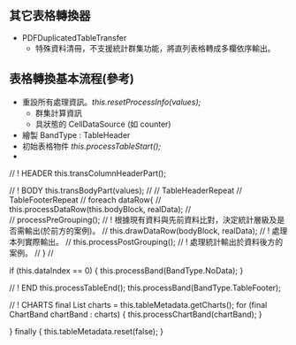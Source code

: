 ## 其它表格轉換器



* PDFDuplicatedTableTransfer 
  * 特殊資料清冊，不支援統計群集功能，將直列表格轉成多欄依序輸出。
  

## 表格轉換基本流程(參考)

* 重設所有處理資訊。_this.resetProcessInfo(values);_
  *  群集計算資訊
  *  具狀態的 CellDataSource (如 counter)
* 繪製 BandType : TableHeader
* 初始表格物件   _this.processTableStart();_
* 
// ! HEADER
this.transColumnHeaderPart();

// ! BODY
this.transBodyPart(values);
// 
//  TableHeaderRepeat 
//  TableFooterRepeat 
//  foreach dataRow{
//    this.processDataRow(this.bodyBlock, realData);
//  
// processPreGrouping(); 
// ! 根據現有資料與先前資料比對，決定統計層級及是否需輸出(於前方的案例)。
// this.drawDataRow(bodyBlock, realData); // ! 處理本列實際輸出。
// this.processPostGrouping();            // ! 處理統計輸出於資料後方的案例。
//  } 
//


if (this.dataIndex == 0) {
    this.processBand(BandType.NoData);
}

// ! END
this.processTableEnd();
this.processBand(BandType.TableFooter);

// ! CHARTS
final List<ChartBand> charts = this.tableMetadata.getCharts();
for (final ChartBand chartBand : charts) {
    this.processChartBand(chartBand);
}


} finally {     this.tableMetadata.reset(false);     }

